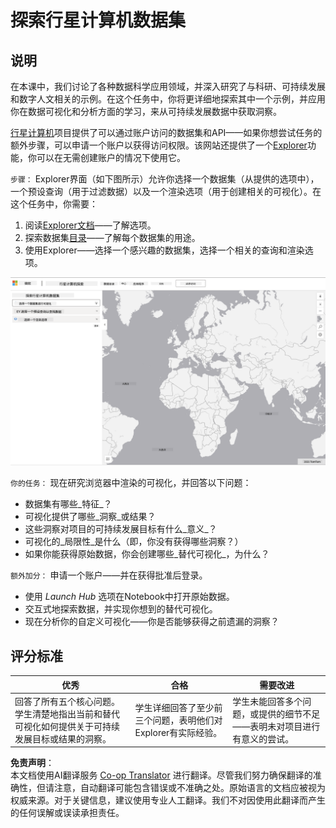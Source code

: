 <!--
CO_OP_TRANSLATOR_METADATA:
{
  "original_hash": "d1e05715f9d97de6c4f1fb0c5a4702c0",
  "translation_date": "2025-08-25T17:18:01+00:00",
  "source_file": "6-Data-Science-In-Wild/20-Real-World-Examples/assignment.md",
  "language_code": "zh"
}
-->
# 探索行星计算机数据集

## 说明

在本课中，我们讨论了各种数据科学应用领域，并深入研究了与科研、可持续发展和数字人文相关的示例。在这个任务中，你将更详细地探索其中一个示例，并应用你在数据可视化和分析方面的学习，来从可持续发展数据中获取洞察。

[行星计算机](https://planetarycomputer.microsoft.com/)项目提供了可以通过账户访问的数据集和API——如果你想尝试任务的额外步骤，可以申请一个账户以获得访问权限。该网站还提供了一个[Explorer](https://planetarycomputer.microsoft.com/explore)功能，你可以在无需创建账户的情况下使用它。

`步骤：`
Explorer界面（如下图所示）允许你选择一个数据集（从提供的选项中），一个预设查询（用于过滤数据）以及一个渲染选项（用于创建相关的可视化）。在这个任务中，你需要：

 1. 阅读[Explorer文档](https://planetarycomputer.microsoft.com/docs/overview/explorer/)——了解选项。
 2. 探索数据集[目录](https://planetarycomputer.microsoft.com/catalog)——了解每个数据集的用途。
 3. 使用Explorer——选择一个感兴趣的数据集，选择一个相关的查询和渲染选项。

![行星计算机Explorer](../../../../translated_images/planetary-computer-explorer.c1e95a9b053167d64e2e8e4347cfb689e47e2037c33103fc1bbea1a149d4f85b.zh.png)

`你的任务：`
现在研究浏览器中渲染的可视化，并回答以下问题：
 * 数据集有哪些_特征_？
 * 可视化提供了哪些_洞察_或结果？
 * 这些洞察对项目的可持续发展目标有什么_意义_？
 * 可视化的_局限性_是什么（即，你没有获得哪些洞察？）
 * 如果你能获得原始数据，你会创建哪些_替代可视化_，为什么？

`额外加分：`
申请一个账户——并在获得批准后登录。
 * 使用 _Launch Hub_ 选项在Notebook中打开原始数据。
 * 交互式地探索数据，并实现你想到的替代可视化。
 * 现在分析你的自定义可视化——你是否能够获得之前遗漏的洞察？

## 评分标准

优秀 | 合格 | 需要改进
--- | --- | -- |
回答了所有五个核心问题。学生清楚地指出当前和替代可视化如何提供关于可持续发展目标或结果的洞察。| 学生详细回答了至少前三个问题，表明他们对Explorer有实际经验。| 学生未能回答多个问题，或提供的细节不足——表明未对项目进行有意义的尝试。 |

**免责声明**：  
本文档使用AI翻译服务 [Co-op Translator](https://github.com/Azure/co-op-translator) 进行翻译。尽管我们努力确保翻译的准确性，但请注意，自动翻译可能包含错误或不准确之处。原始语言的文档应被视为权威来源。对于关键信息，建议使用专业人工翻译。我们不对因使用此翻译而产生的任何误解或误读承担责任。